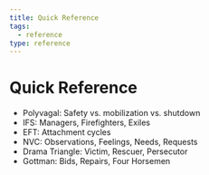 ```yaml
---
title: Quick Reference
tags:
  - reference
type: reference
---
```


<!-- @format -->

# Quick Reference

- Polyvagal: Safety vs. mobilization vs. shutdown
- IFS: Managers, Firefighters, Exiles
- EFT: Attachment cycles
- NVC: Observations, Feelings, Needs, Requests
- Drama Triangle: Victim, Rescuer, Persecutor
- Gottman: Bids, Repairs, Four Horsemen
